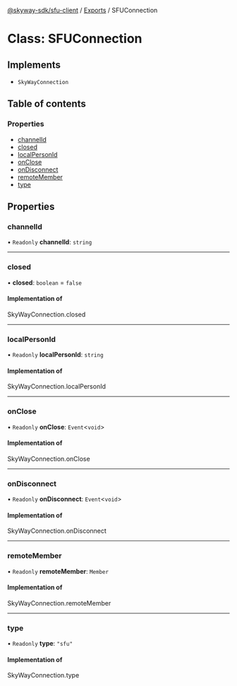 [@skyway-sdk/sfu-client](../README.md) / [Exports](../modules.md) / SFUConnection

# Class: SFUConnection

## Implements

- `SkyWayConnection`

## Table of contents

### Properties

- [channelId](SFUConnection.md#channelid)
- [closed](SFUConnection.md#closed)
- [localPersonId](SFUConnection.md#localpersonid)
- [onClose](SFUConnection.md#onclose)
- [onDisconnect](SFUConnection.md#ondisconnect)
- [remoteMember](SFUConnection.md#remotemember)
- [type](SFUConnection.md#type)

## Properties

### channelId

• `Readonly` **channelId**: `string`

___

### closed

• **closed**: `boolean` = `false`

#### Implementation of

SkyWayConnection.closed

___

### localPersonId

• `Readonly` **localPersonId**: `string`

#### Implementation of

SkyWayConnection.localPersonId

___

### onClose

• `Readonly` **onClose**: `Event`<`void`\>

#### Implementation of

SkyWayConnection.onClose

___

### onDisconnect

• `Readonly` **onDisconnect**: `Event`<`void`\>

#### Implementation of

SkyWayConnection.onDisconnect

___

### remoteMember

• `Readonly` **remoteMember**: `Member`

#### Implementation of

SkyWayConnection.remoteMember

___

### type

• `Readonly` **type**: ``"sfu"``

#### Implementation of

SkyWayConnection.type
